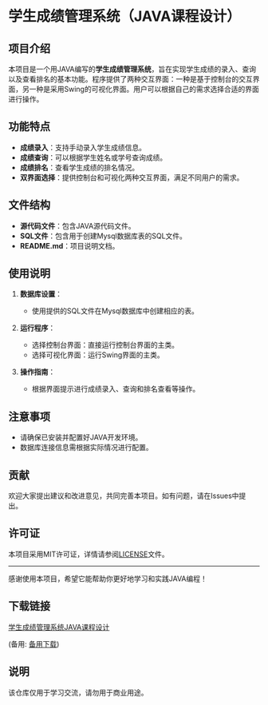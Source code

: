 # 学生成绩管理系统（JAVA课程设计）

## 项目介绍

本项目是一个用JAVA编写的**学生成绩管理系统**，旨在实现学生成绩的录入、查询以及查看排名的基本功能。程序提供了两种交互界面：一种是基于控制台的交互界面，另一种是采用Swing的可视化界面。用户可以根据自己的需求选择合适的界面进行操作。

## 功能特点

- **成绩录入**：支持手动录入学生成绩信息。
- **成绩查询**：可以根据学生姓名或学号查询成绩。
- **成绩排名**：查看学生成绩的排名情况。
- **双界面选择**：提供控制台和可视化两种交互界面，满足不同用户的需求。

## 文件结构

- **源代码文件**：包含JAVA源代码文件。
- **SQL文件**：包含用于创建Mysql数据库表的SQL文件。
- **README.md**：项目说明文档。

## 使用说明

1. **数据库设置**：
   - 使用提供的SQL文件在Mysql数据库中创建相应的表。

2. **运行程序**：
   - 选择控制台界面：直接运行控制台界面的主类。
   - 选择可视化界面：运行Swing界面的主类。

3. **操作指南**：
   - 根据界面提示进行成绩录入、查询和排名查看等操作。

## 注意事项

- 请确保已安装并配置好JAVA开发环境。
- 数据库连接信息需根据实际情况进行配置。

## 贡献

欢迎大家提出建议和改进意见，共同完善本项目。如有问题，请在Issues中提出。

## 许可证

本项目采用MIT许可证，详情请参阅[LICENSE](LICENSE)文件。

---

感谢使用本项目，希望它能帮助你更好地学习和实践JAVA编程！

## 下载链接
[学生成绩管理系统JAVA课程设计](https://pan.quark.cn/s/72baa4a6f53e) 

(备用: [备用下载](https://pan.baidu.com/s/1vCPP1dxSBOxqFcJVcMKlEA?pwd=1234))

## 说明

该仓库仅用于学习交流，请勿用于商业用途。

